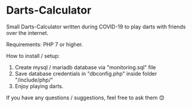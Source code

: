 # Darts-Calculator
Small Darts-Calculator written during COVID-19 to play darts with friends over the internet.


Requirements: PHP 7 or higher.


How to install / setup:

1. Create mysql / mariadb database via "monitoring.sql" file
2. Save database credentials in "dbconfig.php" inside folder "/include/php/"
3. Enjoy playing darts.

If you have any questions / suggestions, feel free to ask them 😊
